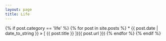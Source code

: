 ```yaml
---
layout: page
title: Life
---
```


{% if post.category == 'life' %}
  {% for post in site.posts %}
    * {{ post.date | date_to_string }} &raquo; [ {{ post.title }} ]({{ post.url }})
    {% endfor %}
{% endif %}
